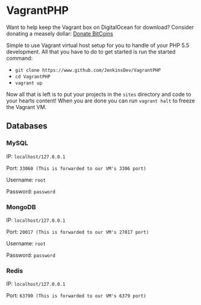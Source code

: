 # VagrantPHP

Want to help keep the Vagrant box on DigitalOcean for download?  Consider donating a measely dollar: [Donate BitCoins](https://www.coinbase.com/checkouts/063b9abdd95de3182b0239fae774c0ae)

Simple to use Vagrant virtual host setup for you to handle of your PHP 5.5 development. All that you have to do to get started is run the started command:

* `git clone https://www.github.com/JenkinsDev/VagrantPHP`
* `cd VagrantPHP`
* `vagrant up`

Now all that is left is to put your projects in the `sites` directory and code to your hearts content! When you are done you can run `vagrant halt` to freeze the Vagrant VM.

## Databases


### MySQL

IP: `localhost/127.0.0.1`

Port: `33060 (This is forwarded to our VM's 3306 port)`

Username: `root`

Password: `password`


### MongoDB

IP: `localhost/127.0.0.1`

Port: `20017 (This is forwarded to our VM's 27017 port)`

Username: `root`

Password: `password`


### Redis

IP: `localhost/127.0.0.1`

Port: `63790 (This is forwarded to our VM's 6379 port)`
